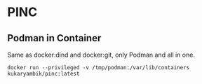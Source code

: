# PINC

## Podman in Container
Same as docker:dind and docker:git, only Podman and all in one.

```
docker run --privileged -v /tmp/podman:/var/lib/containers kukaryambik/pinc:latest
```

